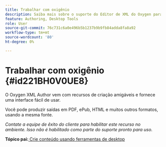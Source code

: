 ```yaml
---
title: Trabalhar com oxigênio
description: Saiba mais sobre o suporte do Editor de XML do Oxygen para criação e publicação de conteúdo no AEM Guides.
feature: Authoring, Desktop Tools
role: User
source-git-commit: 76c731c6a0e496b5b1237b9b9fb84adda8fa8a92
workflow-type: tm+mt
source-wordcount: '80'
ht-degree: 0%

---
```


# Trabalhar com oxigênio {#id221BH0V0UE8}

O Oxygen XML Author vem com recursos de criação amigáveis e fornece uma interface fácil de usar.

Você pode produzir saídas em PDF, ePub, HTML e muitos outros formatos, usando a mesma fonte.

*Contate a equipe de êxito do cliente para habilitar este recurso no ambiente. Isso não é habilitado como parte do suporte pronto para uso.*

**Tópico pai:**[ Crie conteúdo usando ferramentas de desktop](author-desktop-tools.md)
